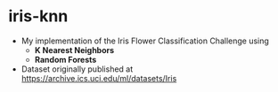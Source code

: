 # iris-knn
- My implementation of the Iris Flower Classification Challenge using   
    - **K Nearest Neighbors** 
    - **Random Forests**
- Dataset originally published at https://archive.ics.uci.edu/ml/datasets/Iris
